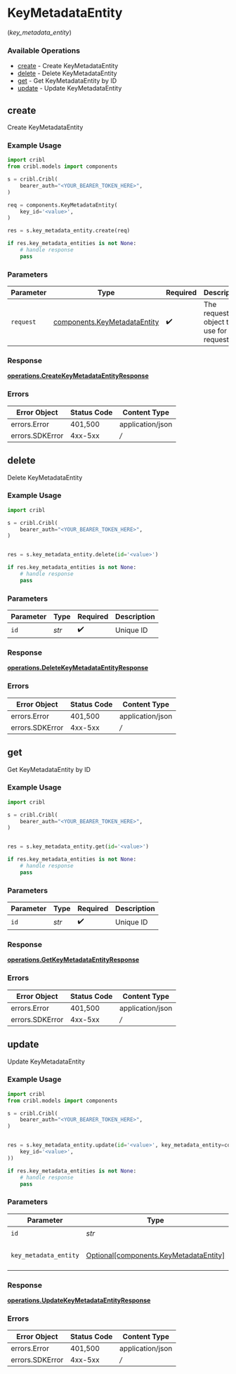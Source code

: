 # KeyMetadataEntity
(*key_metadata_entity*)

### Available Operations

* [create](#create) - Create KeyMetadataEntity
* [delete](#delete) - Delete KeyMetadataEntity
* [get](#get) - Get KeyMetadataEntity by ID
* [update](#update) - Update KeyMetadataEntity

## create

Create KeyMetadataEntity

### Example Usage

```python
import cribl
from cribl.models import components

s = cribl.Cribl(
    bearer_auth="<YOUR_BEARER_TOKEN_HERE>",
)

req = components.KeyMetadataEntity(
    key_id='<value>',
)

res = s.key_metadata_entity.create(req)

if res.key_metadata_entities is not None:
    # handle response
    pass

```

### Parameters

| Parameter                                                                    | Type                                                                         | Required                                                                     | Description                                                                  |
| ---------------------------------------------------------------------------- | ---------------------------------------------------------------------------- | ---------------------------------------------------------------------------- | ---------------------------------------------------------------------------- |
| `request`                                                                    | [components.KeyMetadataEntity](../../models/components/keymetadataentity.md) | :heavy_check_mark:                                                           | The request object to use for the request.                                   |


### Response

**[operations.CreateKeyMetadataEntityResponse](../../models/operations/createkeymetadataentityresponse.md)**
### Errors

| Error Object     | Status Code      | Content Type     |
| ---------------- | ---------------- | ---------------- |
| errors.Error     | 401,500          | application/json |
| errors.SDKError  | 4xx-5xx          | */*              |

## delete

Delete KeyMetadataEntity

### Example Usage

```python
import cribl

s = cribl.Cribl(
    bearer_auth="<YOUR_BEARER_TOKEN_HERE>",
)


res = s.key_metadata_entity.delete(id='<value>')

if res.key_metadata_entities is not None:
    # handle response
    pass

```

### Parameters

| Parameter          | Type               | Required           | Description        |
| ------------------ | ------------------ | ------------------ | ------------------ |
| `id`               | *str*              | :heavy_check_mark: | Unique ID          |


### Response

**[operations.DeleteKeyMetadataEntityResponse](../../models/operations/deletekeymetadataentityresponse.md)**
### Errors

| Error Object     | Status Code      | Content Type     |
| ---------------- | ---------------- | ---------------- |
| errors.Error     | 401,500          | application/json |
| errors.SDKError  | 4xx-5xx          | */*              |

## get

Get KeyMetadataEntity by ID

### Example Usage

```python
import cribl

s = cribl.Cribl(
    bearer_auth="<YOUR_BEARER_TOKEN_HERE>",
)


res = s.key_metadata_entity.get(id='<value>')

if res.key_metadata_entities is not None:
    # handle response
    pass

```

### Parameters

| Parameter          | Type               | Required           | Description        |
| ------------------ | ------------------ | ------------------ | ------------------ |
| `id`               | *str*              | :heavy_check_mark: | Unique ID          |


### Response

**[operations.GetKeyMetadataEntityResponse](../../models/operations/getkeymetadataentityresponse.md)**
### Errors

| Error Object     | Status Code      | Content Type     |
| ---------------- | ---------------- | ---------------- |
| errors.Error     | 401,500          | application/json |
| errors.SDKError  | 4xx-5xx          | */*              |

## update

Update KeyMetadataEntity

### Example Usage

```python
import cribl
from cribl.models import components

s = cribl.Cribl(
    bearer_auth="<YOUR_BEARER_TOKEN_HERE>",
)


res = s.key_metadata_entity.update(id='<value>', key_metadata_entity=components.KeyMetadataEntity(
    key_id='<value>',
))

if res.key_metadata_entities is not None:
    # handle response
    pass

```

### Parameters

| Parameter                                                                              | Type                                                                                   | Required                                                                               | Description                                                                            |
| -------------------------------------------------------------------------------------- | -------------------------------------------------------------------------------------- | -------------------------------------------------------------------------------------- | -------------------------------------------------------------------------------------- |
| `id`                                                                                   | *str*                                                                                  | :heavy_check_mark:                                                                     | Unique ID                                                                              |
| `key_metadata_entity`                                                                  | [Optional[components.KeyMetadataEntity]](../../models/components/keymetadataentity.md) | :heavy_minus_sign:                                                                     | KeyMetadataEntity object to be updated                                                 |


### Response

**[operations.UpdateKeyMetadataEntityResponse](../../models/operations/updatekeymetadataentityresponse.md)**
### Errors

| Error Object     | Status Code      | Content Type     |
| ---------------- | ---------------- | ---------------- |
| errors.Error     | 401,500          | application/json |
| errors.SDKError  | 4xx-5xx          | */*              |
